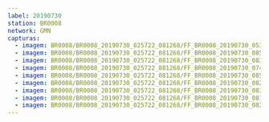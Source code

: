 ```yaml
---
label: 20190730
station: BR0008
network: GMN
capturas:
  - imagem: BR0008/BR0008_20190730_025722_081268/FF_BR0008_20190730_053438_003_0143872.fits_maxpixel.jpg
  - imagem: BR0008/BR0008_20190730_025722_081268/FF_BR0008_20190730_085720_688_0333056.fits_maxpixel.jpg
  - imagem: BR0008/BR0008_20190730_025722_081268/FF_BR0008_20190730_083812_506_0313344.fits_maxpixel.jpg
  - imagem: BR0008/BR0008_20190730_025722_081268/FF_BR0008_20190730_074305_633_0261632.fits_maxpixel.jpg
  - imagem: BR0008/BR0008_20190730_025722_081268/FF_BR0008_20190730_085738_381_0333312.fits_maxpixel.jpg
  - imagem: BR0008/BR0008_20190730_025722_081268/FF_BR0008_20190730_082731_692_0302592.fits_maxpixel.jpg
  - imagem: BR0008/BR0008_20190730_025722_081268/FF_BR0008_20190730_083829_008_0313600.fits_maxpixel.jpg
  - imagem: BR0008/BR0008_20190730_025722_081268/FF_BR0008_20190730_081555_662_0291840.fits_maxpixel.jpg
  - imagem: BR0008/BR0008_20190730_025722_081268/FF_BR0008_20190730_082712_771_0302336.fits_maxpixel.jpg
---
```

